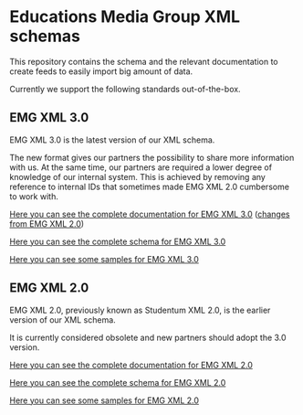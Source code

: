# Educations Media Group XML schemas
This repository contains the schema and the relevant documentation to create feeds to easily import big amount of data.

Currently we support the following standards out-of-the-box.

## EMG XML 3.0
EMG XML 3.0 is the latest version of our XML schema.

The new format gives our partners the possibility to share more information with us. At the same time, our partners are required a lower degree of knowledge of our internal system. This is achieved by removing any reference to internal IDs that sometimes made EMG XML 2.0 cumbersome to work with.

[Here you can see the complete documentation for EMG XML 3.0](documentation/3.0) ([changes from EMG XML 2.0](documentation/3.0/changes-from-20.md))

[Here you can see the complete schema for EMG XML 3.0](schemas/3.0)

[Here you can see some samples for EMG XML 3.0](samples/3.0)

## EMG XML 2.0
EMG XML 2.0, previously known as Studentum XML 2.0, is the earlier version of our XML schema.

It is currently considered obsolete and new partners should adopt the 3.0 version.

[Here you can see the complete documentation for EMG XML 2.0](documentation/2.0)

[Here you can see the complete schema for EMG XML 2.0](schemas/2.0)

[Here you can see some samples for EMG XML 2.0](samples/2.0)
